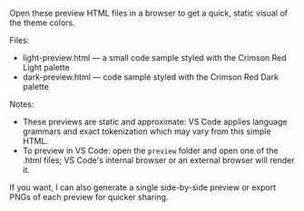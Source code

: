 Open these preview HTML files in a browser to get a quick, static visual of the theme colors.

Files:
- light-preview.html — a small code sample styled with the Crimson Red Light palette
- dark-preview.html  — code sample styled with the Crimson Red Dark palette

Notes:
- These previews are static and approximate: VS Code applies language grammars and exact tokenization which may vary from this simple HTML.
- To preview in VS Code: open the `preview` folder and open one of the .html files; VS Code's internal browser or an external browser will render it.

If you want, I can also generate a single side-by-side preview or export PNGs of each preview for quicker sharing.